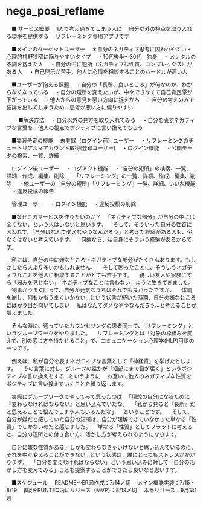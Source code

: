 # nega_posi_reflame
　■ サービス概要
　1人で考え過ぎてしまう人に
　自分以外の視点を取り入れる環境を提供する
　リフレーミング専用アプリです


　■メインのターゲットユーザー
　＊自分のネガティブ思考に囚われやすい・心理的視野狭窄に陥りやすいタイプ
　・10代後半〜30代　独身
　・メンタルの不調を抱えた人
　・自分の中に短所（ネガティブな性質、コンプレックス）がある人
　・自己開示が苦手、他人に心情を相談することのハードルが高い人


　■ユーザーが抱える課題
　・自分の「長所、良いところ」が何なのか、わからなくなっている
　・自分の短所を変えたいが、中々できなくて自己肯定感が下がっている
　・他人からの意見を悪い方向に捉えがち
　・自分の考えのみで結論を出してしまうため、思考が悪い方に偏りやすい

　
　■解決方法
　・自分以外の見方を取り入れてみる
　・自分を表すネガティブな言葉を、他人の視点でポジティブに言い換えてもらう


　■実装予定の機能
　未登録（ログイン前）ユーザー
　・リフレーミングのチュートリアル→アカウント取得(登録ユーザー)
　・ログイン機能
　・公開データの検索、一覧、詳細

　ログイン後ユーザー
　・ログアウト機能
　・「自分の短所」の検索、一覧、詳細、作成、編集、削除
　・「リフレーミング」の一覧、詳細、作成、編集、削除
　・他ユーザーの「自分の短所」「リフレーミング」一覧、詳細、いいね機能
　・違反投稿の報告

　管理ユーザー
　・ログイン機能
　・違反投稿の削除


　■なぜこのサービスを作りたいのか？
　「ネガティブな部分」が自分の中には全くない、という人はいないと思います。
　そして、そういった自分の性質に囚われて、「自分はなんてダメなやつなんだろう」と考えた経験がある人も、少なくはないと考えています。
　何故なら、私自身にそういう経験があるからです。

　私には、自分の中に嫌なところ・ネガティブな部分がたくさんあります。もしかしたら人より多いかもしれません。
　そして困ったことに、そういうネガティブなことを他人に相談することがとても苦手です。
　親しい友人や家族にすら「弱みを見せない」「ネガティブなことは言わない」ように生きてきました。
　物事がうまく回って、自分が元気なうちはそれでも良かったですが、
　体調を崩し、何もかもうまくいかない…という状態が続いた時期、自分の嫌なところにばかり目が向いてしまい
　私はなんてダメなやつなんだろう…と考えることが増えました。

　そんな時に、通っていたカウンセリングの患者同士で、「リフレーミング」というグループワークをやりました。
　リフレーミングとは「対象の枠組みを変えて、別の感じ方を持たせること」で、コミュニケーション心理学(NLP)用語の一つです。

　例えば、私が自分を表すネガティブな言葉として「神経質」を挙げたとします。
　その言葉に対し、グループの誰かが「細部にまで目が届く」というポジティブな言い換えをする…というように
　お互いに他人のネガティブな性質をポジティブに言い換えていくことを繰り返します。

　実際にグループワークでやってみて思ったのは
　「理想の自分になるために『変わらなければならない』と思い込んでいたな」
　「私から見ると『長所』だと思えることで悩んでしまう人もいるんだな」
　ということです。
　そして、自分が嫌だと感じていた自分の短所は、自分が理解できていなかった単なる「性質」でしかないのだと感じました。
　単なる「性質」としてフラットに考えると、自分の短所との付き合い方、活かし方が考えられるようになります。

　自分に嫌な性質がある。しかも変わらなきゃいけないと思い込んでいるのに、それを中々変えることができない…という状態は、誰にとってもストレスがかかります。
　「自分を変えなければならない」という思い込みに対して「自分の活かし方を変えてみる」ことを提案することができたら良いなと思います。


　■スケジュール
　README〜ER図作成：7/14〆切
　メイン機能実装：7/15 - 8/19
　β版をRUNTEQ内にリリース（MVP）：8/19〆切
　本番リリース：9月第1週

